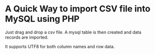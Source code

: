 # A Quick Way to import CSV file into MySQL using PHP
Just drag and drop a csv file. A mysql table is then created and data records are imported. 

It supports UTF8 for both column names and row data.  


